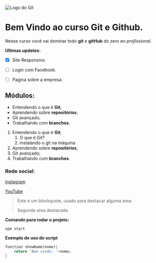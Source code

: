 ![Logo do Git](https://enotas.com.br/blog/wp-content/uploads/2021/02/GitHub.jpg)

# Bem Vindo ao curso Git e Github.
Nesse curso você vai dominar todo **git** e **gitHub** _do zero ao profissional._

**Ultimas updates:**
- [X] Site Responsivo.
- [ ] Login com Facebook.
- [ ] Pagina sobre a empresa.


## Módulos:
* Entendendo o que é **Git**;
* Aprendendo sobre **repositórios**, 
* Git avançado;
* Trabalhando com **branches**.

1. Entendendo o que é **Git**;
    1. O que é Git?
    2. instalando o git na máquina
2. Aprendendo sobre **repositórios**, 
3. Git avançado;
4. Trabalhando com **branches**.

### Rede social:
[Instagram](https://instagram.com/sujeitoprogramador)

[YouTube](https://youtube.com/c/sujeitoprogramador)

>Este é um blockquote, usado para destacar alguma area.
>
>Segunda area destacada


**Comando para rodar o projeto:**
```
npm start
```

**Exemplo de uso do script**
```dart
function showName(nome){
    return 'Bem vindo: '+nome;
}
```


